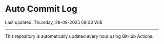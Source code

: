 # Auto Commit Log

Last updated: Thursday, 28-08-2025 08:03 WIB

---

This repository is automatically updated every hour using GitHub Actions.
